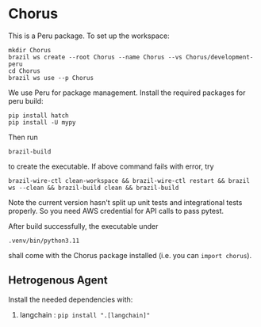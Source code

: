 # Chorus
This is a Peru package. To set up the workspace:
```
mkdir Chorus
brazil ws create --root Chorus --name Chorus --vs Chorus/development-peru
cd Chorus
brazil ws use --p Chorus
```

We use Peru for package management. Install the required packages for peru build:
```
pip install hatch
pip install -U mypy
```

Then run
```
brazil-build
```
to create the executable. If above command fails with error, try
```
brazil-wire-ctl clean-workspace && brazil-wire-ctl restart && brazil ws --clean && brazil-build clean && brazil-build
```
Note the current version hasn't split up unit tests and integrational tests properly. So you need AWS credential for API calls to pass pytest.

After build successfully, the executable under
```
.venv/bin/python3.11
```
shall come with the Chorus package installed (i.e. you can `import chorus`).

## Hetrogenous Agent
Install the needed dependencies with:
1. langchain : ```pip install ".[langchain]"```